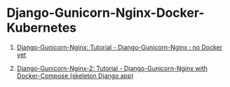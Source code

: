 # Django-Gunicorn-Nginx-Docker-Kubernetes

1. [Django-Gunicorn-Nginx: Tutorial - Django-Gunicorn-Nginx : no Docker yet](https://bogotobogo.com/python/Django/Python_Django_tutorial_Docker_Kubernetes_1.php)

2. [Django-Gunicorn-Nginx-2: Tutorial - Django-Gunicorn-Nginx with Docker-Compose (skeleton Django app)](https://bogotobogo.com/python/Django/Python_Django_tutorial_Docker_Kubernetes_2.php)

